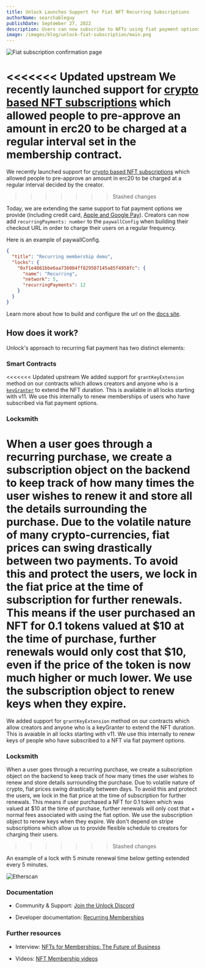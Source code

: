 ```yaml
---
title: Unlock Launches Support for Fiat NFT Recurring Subscriptions
authorName: searchableguy
publishDate: September 27, 2022
description: Users can now subscribe to NFTs using fiat payment options such as credit cards.
image: /images/blog/unlock-fiat-subscription/main.png
---
```


![Fiat subscription confirmation page](/images/blog/unlock-fiat-subscription/main.png)

<<<<<<< Updated upstream
We recently launched support for [crypto based NFT subscriptions](./recurring-subscription-nft) which allowed people to pre-approve an amount in erc20 to be charged at a regular interval set in the membership contract.
=======
We recently launched support for [crypto based NFT subscriptions](./recurring-subscription-nft) which allowed people to pre-approve an amount in erc20 to be charged at a regular interval decided by the creator.
>>>>>>> Stashed changes

Today, we are extending the same support to fiat payment options we provide (including credit card, [Apple and Google Pay](/blog/support-for-google-and-apple-pay)). Creators can now add `recurringPayments: number` to the `paywallConfig` when building their checkout URL in order to charge their users on a regular frequency.

Here is an example of paywallConfig.

```json
{
  "title": "Recurring membership demo",
  "locks": {
    "0xf1e4861bbe6aa736084ff829507145a85f4958fc": {
      "name": "Recurring",
      "network": 5,
      "recurringPayments": 12
    }
  }
}
```

Learn more about how to build and configure the url on the [docs site](https://docs.unlock-protocol.com/tools/checkout/configuration/#building-your-url).

## How does it work?

Unlock's approach to recurring fiat payment has two distinct elements:

### Smart Contracts

<<<<<<< Updated upstream
We added support for `grantKeyExtension` method on our contracts which allows creators and anyone who is a [`keyGranter`](https://docs.unlock-protocol.com/core-protocol/public-lock/access-control#keygranter) to extend the NFT duration.
This is available in all locks starting with v11. We use this internally to renew memberships of users who have subscribed via fiat payment options.

### Locksmith

When a user goes through a recurring purchase, we create a subscription object on the backend to keep track of how many times the user wishes to renew it and store all the details surrounding the purchase. Due to the volatile nature of many crypto-currencies, fiat prices can swing drastically between two payments. To avoid this and protect the users, we lock in the fiat price at the time of subscription for further renewals. This means if the user purchased an NFT for 0.1 tokens valued at $10 at the time of purchase, further renewals would only cost that $10, even if the price of the token is now much higher or much lower. We use the subscription object to renew keys when they expire.
=======
We added support for `grantKeyExtension` method on our contracts which allow creators and anyone who is a keyGranter to extend the NFT duration.
This is avaiable in all locks starting with v11. We use this internally to renew keys of people who have subscribed to a NFT via fiat payment options.

### Locksmith

When a user goes through a recurring purchase, we create a subscription object on the backend to keep track of how many times the user wishes to renew and store details surrounding the purchase. Due to volatile nature of crypto, fiat prices swing drastically between days. To avoid this and protect the users, we lock in the fiat price at the time of subscription for further renewals. This means if user purchased a NFT for 0.1 token which was valued at $10 at the time of purchase, further renewals will only cost that + normal fees associated with using the fiat option. We use the subscription object to renew keys when they expire. We don't depend on stripe subscriptions which allow us to provide flexible schedule to creators for charging their users.
>>>>>>> Stashed changes

An example of a lock with 5 minute renewal time below getting extended every 5 minutes.

![Etherscan](/images/blog/unlock-fiat-subscription/etherscan.png)

### Documentation

- Community & Support: [Join the Unlock Discord](https://discord.com/invite/Ah6ZEJyTDp)

- Developer documentation: [Recurring Memberships](https://docs.unlock-protocol.com/unlock/creators/recurring-memberships)

### Further resources

- Interview: [NFTs for Memberships: The Future of Business](https://www.socialmediaexaminer.com/using-nfts-for-memberships-the-future-of-business/)

- Videos: [NFT Membership videos](https://www.youtube.com/channel/UCFpwtvsk_naOwR_w-vKXw-Q)
